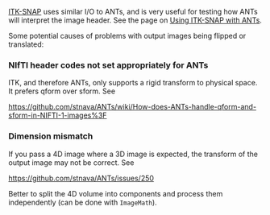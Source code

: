 [ITK-SNAP](http://itksnap.org) uses similar I/O to ANTs, and is very useful for testing how ANTs will interpret the image header. See the page on [Using ITK-SNAP with ANTs](https://github.com/stnava/ANTs/wiki/Using-ITK-SNAP-with-ANTs).

Some potential causes of problems with output images being flipped or translated:

### NIfTI header codes not set appropriately for ANTs

ITK, and therefore ANTs, only supports a rigid transform to physical space. It prefers qform over sform. See

https://github.com/stnava/ANTs/wiki/How-does-ANTs-handle-qform-and-sform-in-NIFTI-1-images%3F


### Dimension mismatch

If you pass a 4D image where a 3D image is expected, the transform of the output image may not be correct. See

https://github.com/stnava/ANTs/issues/250

Better to split the 4D volume into components and process them independently (can be done with `ImageMath`).